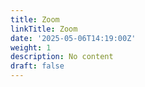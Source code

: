```yaml
---
title: Zoom
linkTitle: Zoom
date: '2025-05-06T14:19:00Z'
weight: 1
description: No content
draft: false
---
```



